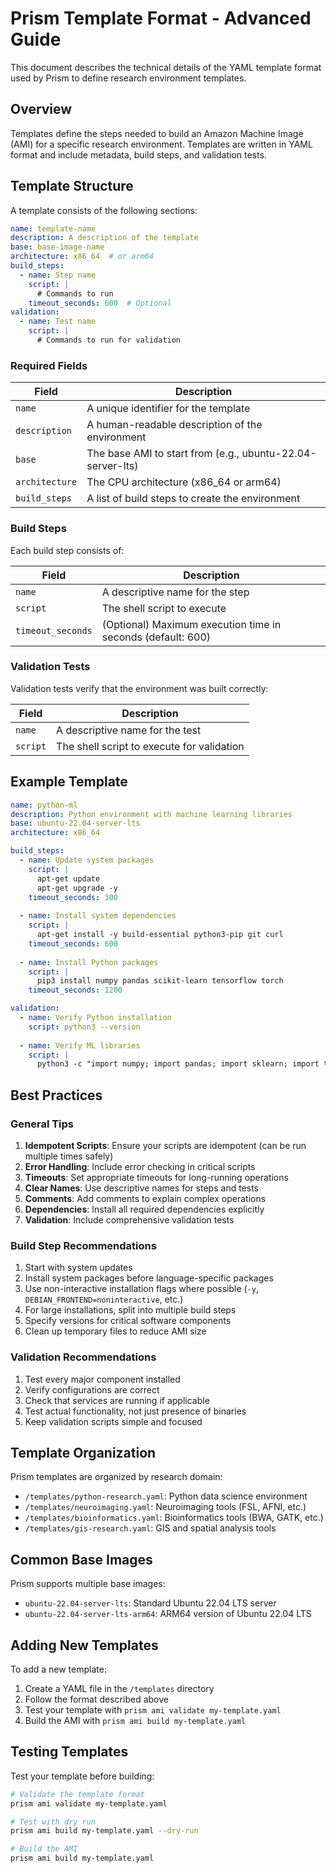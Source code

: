 # Prism Template Format - Advanced Guide

This document describes the technical details of the YAML template format used by Prism to define research environment templates.

## Overview

Templates define the steps needed to build an Amazon Machine Image (AMI) for a specific research environment. Templates are written in YAML format and include metadata, build steps, and validation tests.

## Template Structure

A template consists of the following sections:

```yaml
name: template-name
description: A description of the template
base: base-image-name
architecture: x86_64  # or arm64
build_steps:
  - name: Step name
    script: |
      # Commands to run
    timeout_seconds: 600  # Optional
validation:
  - name: Test name
    script: |
      # Commands to run for validation
```

### Required Fields

| Field | Description |
|-------|-------------|
| `name` | A unique identifier for the template |
| `description` | A human-readable description of the environment |
| `base` | The base AMI to start from (e.g., ubuntu-22.04-server-lts) |
| `architecture` | The CPU architecture (x86_64 or arm64) |
| `build_steps` | A list of build steps to create the environment |

### Build Steps

Each build step consists of:

| Field | Description |
|-------|-------------|
| `name` | A descriptive name for the step |
| `script` | The shell script to execute |
| `timeout_seconds` | (Optional) Maximum execution time in seconds (default: 600) |

### Validation Tests

Validation tests verify that the environment was built correctly:

| Field | Description |
|-------|-------------|
| `name` | A descriptive name for the test |
| `script` | The shell script to execute for validation |

## Example Template

```yaml
name: python-ml
description: Python environment with machine learning libraries
base: ubuntu-22.04-server-lts
architecture: x86_64

build_steps:
  - name: Update system packages
    script: |
      apt-get update
      apt-get upgrade -y
    timeout_seconds: 300
    
  - name: Install system dependencies
    script: |
      apt-get install -y build-essential python3-pip git curl
    timeout_seconds: 600
    
  - name: Install Python packages
    script: |
      pip3 install numpy pandas scikit-learn tensorflow torch
    timeout_seconds: 1200

validation:
  - name: Verify Python installation
    script: python3 --version
    
  - name: Verify ML libraries
    script: |
      python3 -c "import numpy; import pandas; import sklearn; import tensorflow; import torch; print('All libraries loaded')"
```

## Best Practices

### General Tips

1. **Idempotent Scripts**: Ensure your scripts are idempotent (can be run multiple times safely)
2. **Error Handling**: Include error checking in critical scripts
3. **Timeouts**: Set appropriate timeouts for long-running operations
4. **Clear Names**: Use descriptive names for steps and tests
5. **Comments**: Add comments to explain complex operations
6. **Dependencies**: Install all required dependencies explicitly
7. **Validation**: Include comprehensive validation tests

### Build Step Recommendations

1. Start with system updates
2. Install system packages before language-specific packages
3. Use non-interactive installation flags where possible (`-y`, `DEBIAN_FRONTEND=noninteractive`, etc.)
4. For large installations, split into multiple build steps
5. Specify versions for critical software components
6. Clean up temporary files to reduce AMI size

### Validation Recommendations

1. Test every major component installed
2. Verify configurations are correct
3. Check that services are running if applicable
4. Test actual functionality, not just presence of binaries
5. Keep validation scripts simple and focused

## Template Organization

Prism templates are organized by research domain:

- `/templates/python-research.yaml`: Python data science environment
- `/templates/neuroimaging.yaml`: Neuroimaging tools (FSL, AFNI, etc.)
- `/templates/bioinformatics.yaml`: Bioinformatics tools (BWA, GATK, etc.)
- `/templates/gis-research.yaml`: GIS and spatial analysis tools

## Common Base Images

Prism supports multiple base images:

- `ubuntu-22.04-server-lts`: Standard Ubuntu 22.04 LTS server
- `ubuntu-22.04-server-lts-arm64`: ARM64 version of Ubuntu 22.04 LTS

## Adding New Templates

To add a new template:

1. Create a YAML file in the `/templates` directory
2. Follow the format described above
3. Test your template with `prism ami validate my-template.yaml`
4. Build the AMI with `prism ami build my-template.yaml`

## Testing Templates

Test your template before building:

```bash
# Validate the template format
prism ami validate my-template.yaml

# Test with dry run
prism ami build my-template.yaml --dry-run

# Build the AMI
prism ami build my-template.yaml
```